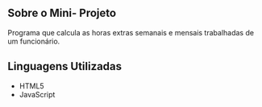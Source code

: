 
## Sobre o Mini- Projeto

Programa que calcula as horas extras semanais e mensais trabalhadas de um funcionário.

## Linguagens Utilizadas

- HTML5
- JavaScript